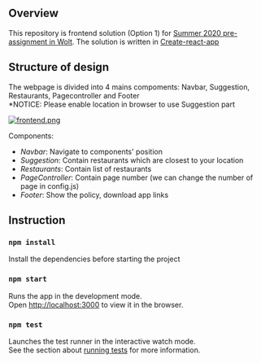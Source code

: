 ## Overview

This repository is frontend solution (Option 1) for [Summer 2020 pre-assignment in Wolt](https://github.com/woltapp/summer2020). The solution is written in [Create-react-app](https://github.com/woltapp/summer2020)

## Structure of design

The webpage is divided into 4 mains compoments: Navbar, Suggestion, Restaurants, Pagecontroller and Footer <br />
*NOTICE: Please enable location in browser to use Suggestion part

[![frontend.png](https://i.postimg.cc/YqWxfZTN/woltapp.png)](https://postimg.cc/N5QTQJsL)

Components:

- _Navbar_: Navigate to components' position
- _Suggestion_: Contain restaurants which are closest to your location
- _Restaurants_: Contain list of restaurants
- _PageController_: Contain page number (we can change the number of page in config.js)
- _Footer_: Show the policy, download app links

## Instruction

### `npm install`

Install the dependencies before starting the project<br />

### `npm start`

Runs the app in the development mode.<br />
Open [http://localhost:3000](http://localhost:3000) to view it in the browser.

### `npm test`

Launches the test runner in the interactive watch mode.<br />
See the section about [running tests](https://facebook.github.io/create-react-app/docs/running-tests) for more information.
